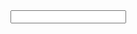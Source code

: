 <input type="text" pattern="\d*" maxlength="6" oninput="this.value=this.value.replace(/[^0-9]/g,'').substring(0,6)" name="pincode" required>

